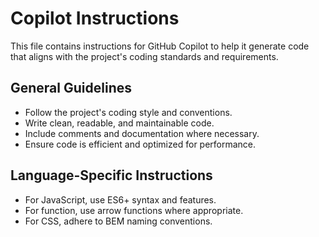 # Copilot Instructions

This file contains instructions for GitHub Copilot to help it generate code that aligns with the project's coding standards and requirements.

## General Guidelines

- Follow the project's coding style and conventions.
- Write clean, readable, and maintainable code.
- Include comments and documentation where necessary.
- Ensure code is efficient and optimized for performance.

## Language-Specific Instructions

- For JavaScript, use ES6+ syntax and features.
- For function, use arrow functions where appropriate.
- For CSS, adhere to BEM naming conventions.
